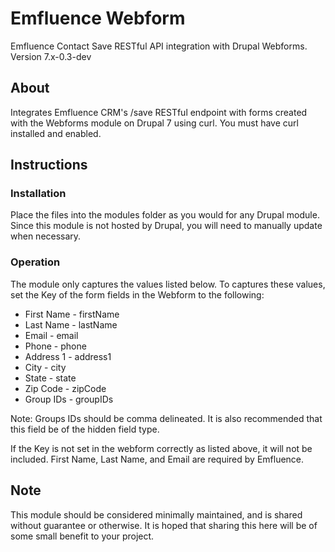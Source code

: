 # Emfluence Webform
Emfluence Contact Save RESTful API integration with Drupal Webforms.
Version 7.x-0.3-dev

## About
Integrates Emfluence CRM's /save RESTful endpoint with forms created with the Webforms module on Drupal 7 using curl. You must have curl installed and enabled.

## Instructions

### Installation
Place the files into the modules folder as you would for any Drupal module. Since this module is not hosted by Drupal, you will need to manually update when necessary.

### Operation
The module only captures the values listed below. To captures these values, set the Key of the form fields in the Webform to the following:

* First Name - firstName
* Last Name - lastName
* Email - email
* Phone - phone
* Address 1 - address1
* City - city
* State - state
* Zip Code - zipCode
* Group IDs - groupIDs

Note: Groups IDs should be comma delineated. It is also recommended that this field be of the hidden field type.

If the Key is not set in the webform correctly as listed above, it will not be included. First Name, Last Name, and Email are required by Emfluence.

## Note
This module should be considered minimally maintained, and is shared without guarantee or otherwise. It is hoped that sharing this here will be of some small benefit to your project.
